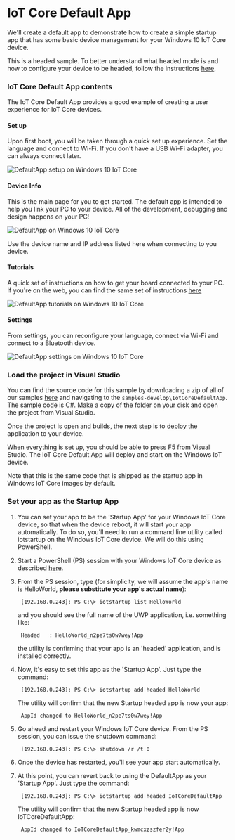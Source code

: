 # IoT Core Default App 

We'll create a default app to demonstrate how to create a simple startup app that has some basic device management for your Windows 10 IoT Core device.

This is a headed sample.  To better understand what headed mode is and how to configure your device to be headed, follow the instructions [here]({{site.baseurl}}/{{page.lang}}/Docs/HeadlessMode).

### IoT Core Default App contents

The IoT Core Default App provides a good example of creating a user experience for IoT Core devices.

#### Set up

Upon first boot, you will be taken through a quick set up experience. Set the language and connect to Wi-Fi. If you don't have a USB Wi-Fi adapter, you can always connect later. 

![DefaultApp setup on Windows 10 IoT Core]({{site.baseurl}}/Resources/images/iotcoredefaultapp/defaultapp_oobe.png)

#### Device Info

This is the main page for you to get started. The default app is intended to help you link your PC to your device. All of the development, debugging and design happens on your PC! 

![DefaultApp on Windows 10 IoT Core]({{site.baseurl}}/Resources/images/iotcoredefaultapp/DefaultAppRpi2.png)

Use the device name and IP address listed here when connecting to you device.

#### Tutorials

A quick set of instructions on how to get your board connected to your PC. If you're on the web, you can find the same set of instructions [here]({{site.baseurl}}/{{page.lang}}/GetStarted)

![DefaultApp tutorials on Windows 10 IoT Core]({{site.baseurl}}/Resources/images/iotcoredefaultapp/defaultapp_tutorial.png)

#### Settings

From settings, you can reconfigure your language, connect via Wi-Fi and connect to a Bluetooth device.

![DefaultApp settings on Windows 10 IoT Core]({{site.baseurl}}/Resources/images/iotcoredefaultapp/defaultapp_settings.png)

### Load the project in Visual Studio

You can find the source code for this sample by downloading a zip of all of our samples [here](https://github.com/Microsoft/Windows-iotcore-samples/archive/master.zip) and navigating to the `samples-develop\IotCoreDefaultApp`.  The sample code is C#. Make a copy of the folder on your disk and open the project from Visual Studio.

Once the project is open and builds, the next step is to [deploy](https://github.com/MicrosoftDocs/windows-iotcore-docs/blob/master/windows-iotcore/develop-your-app/AppDeployment.md) the application to your device.

When everything is set up, you should be able to press F5 from Visual Studio.  The IoT Core Default App will deploy and start on the Windows IoT device.  

Note that this is the same code that is shipped as the startup app in Windows IoT Core images by default.

### Set your app as the Startup App

1. You can set your app to be the 'Startup App' for your Windows IoT Core device, so that when the device reboot, it will start your app automatically. To do so, you'll need to run a command line utility called iotstartup on the Windows IoT Core device. We will do this using PowerShell.

1. Start a PowerShell (PS) session with your Windows IoT Core device as described [here]({{site.baseurl}}/{{page.lang}}/Docs/PowerShell).

1. From the PS session, type (for simplicity, we will assume the app's name is HelloWorld, **please substitute your app's actual name**):

        [192.168.0.243]: PS C:\> iotstartup list HelloWorld

    and you should see the full name of the UWP application, i.e. something like:

        Headed   : HelloWorld_n2pe7ts0w7wey!App

    the utility is confirming that your app is an 'headed' application, and is installed correctly.

1. Now, it's easy to set this app as the 'Startup App'. Just type the command:

        [192.168.0.243]: PS C:\> iotstartup add headed HelloWorld

    The utility will confirm that the new Startup headed app is now your app:

        AppId changed to HelloWorld_n2pe7ts0w7wey!App

1. Go ahead and restart your Windows IoT Core device. From the PS session, you can issue the shutdown command:

        [192.168.0.243]: PS C:\> shutdown /r /t 0

1. Once the device has restarted, you'll see your app start automatically.

1. At this point, you can revert back to using the DefaultApp as your 'Startup App'. Just type the command:

        [192.168.0.243]: PS C:\> iotstartup add headed IoTCoreDefaultApp

    The utility will confirm that the new Startup headed app is now IoTCoreDefaultApp:

        AppId changed to IoTCoreDefaultApp_kwmcxzszfer2y!App

